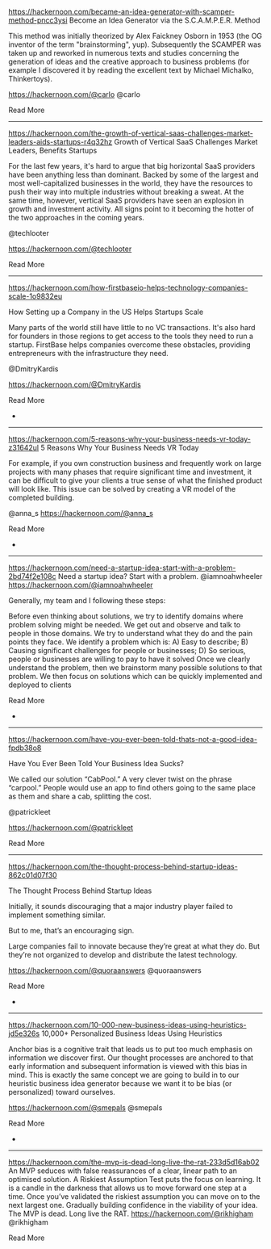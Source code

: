

https://hackernoon.com/became-an-idea-generator-with-scamper-method-pncc3ysi
Become an Idea Generator via the S.C.A.M.P.E.R. Method

This method was initially theorized by Alex Faickney Osborn in 1953 (the OG inventor of the term "brainstorming", yup). Subsequently the SCAMPER was taken up and reworked in numerous texts and studies concerning the generation of ideas and the creative approach to business problems (for example I discovered it by reading the excellent text by Michael Michalko, Thinkertoys).

https://hackernoon.com/@carlo
@carlo

Read More

----

https://hackernoon.com/the-growth-of-vertical-saas-challenges-market-leaders-aids-startups-r4q32hz
Growth of Vertical SaaS Challenges Market Leaders, Benefits Startups

For the last few years, it's hard to argue that big horizontal SaaS providers have been anything less than dominant. Backed by some of the largest and most well-capitalized businesses in the world, they have the resources to push their way into multiple industries without breaking a sweat. At the same time, however, vertical SaaS providers have seen an explosion in growth and investment activity. All signs point to it becoming the hotter of the two approaches in the coming years.

@techlooter

https://hackernoon.com/@techlooter

Read More

-------------

https://hackernoon.com/how-firstbaseio-helps-technology-companies-scale-1o9832eu

How Setting up a Company in the US Helps Startups Scale

Many parts of the world still have little to no VC transactions. It's also hard for founders in those regions to get access to the tools they need to run a startup. FirstBase helps companies overcome these obstacles, providing entrepreneurs with the infrastructure they need.

@DmitryKardis

https://hackernoon.com/@DmitryKardis

Read More

-
----
https://hackernoon.com/5-reasons-why-your-business-needs-vr-today-z31642ul
5 Reasons Why Your Business Needs VR Today

For example, if you own construction business and frequently work on large projects with many phases that require significant time and investment, it can be difficult to give your clients a true sense of what the finished product will look like. This issue can be solved by creating a VR model of the completed building. 

@anna_s
https://hackernoon.com/@anna_s




Read More

-


-------------
https://hackernoon.com/need-a-startup-idea-start-with-a-problem-2bd74f2e108c
Need a startup idea? Start with a problem.
@iamnoahwheeler
https://hackernoon.com/@iamnoahwheeler

Generally, my team and I following these steps:

Before even thinking about solutions, we try to identify domains where problem solving might be needed.
We get out and observe and talk to people in those domains. We try to understand what they do and the pain points they face.
We identify a problem which is: A) Easy to describe; B) Causing significant challenges for people or businesses; D) So serious, people or businesses are willing to pay to have it solved
Once we clearly understand the problem, then we brainstorm many possible solutions to that problem. We then focus on solutions which can be quickly implemented and deployed to clients

Read More

-
----



https://hackernoon.com/have-you-ever-been-told-thats-not-a-good-idea-fpdb38o8

Have You Ever Been Told Your Business Idea Sucks?


We called our solution “CabPool.” A very clever twist on the phrase “carpool.” People would use an app to find others going to the same place as them and share a cab, splitting the cost.

@patrickleet

https://hackernoon.com/@patrickleet

Read More

---



https://hackernoon.com/the-thought-process-behind-startup-ideas-862c01d07f30


The Thought Process Behind Startup Ideas

Initially, it sounds discouraging that a major industry player failed to implement something similar.

But to me, that’s an encouraging sign.

Large companies fail to innovate because they’re great at what they do. But they’re not organized to develop and distribute the latest technology.

https://hackernoon.com/@quoraanswers
@quoraanswers

Read More

-
---
https://hackernoon.com/10-000-new-business-ideas-using-heuristics-jd5e326s
10,000+ Personalized Business Ideas Using Heuristics

Anchor bias is a cognitive trait that leads us to put too much emphasis on information we discover first. Our thought processes are anchored to that early information and subsequent information is viewed with this bias in mind.
This is exactly the same concept we are going to build in to our heuristic business idea generator because we want it to be bias (or personalized) toward ourselves.

https://hackernoon.com/@smepals
@smepals


Read More

-
------


https://hackernoon.com/the-mvp-is-dead-long-live-the-rat-233d5d16ab02
An MVP seduces with false reassurances of a clear, linear path to an optimised solution. A Riskiest Assumption Test puts the focus on learning. It is a candle in the darkness that allows us to move forward one step at a time. Once you’ve validated the riskiest assumption you can move on to the next largest one. Gradually building confidence in the viability of your idea.
The MVP is dead. Long live the RAT.
https://hackernoon.com/@rikhigham
@rikhigham

Read More
